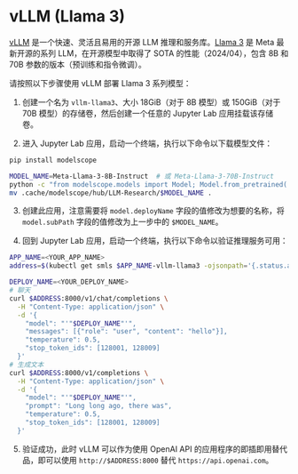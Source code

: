# vLLM (Llama 3)

[vLLM](https://github.com/vllm-project/vllm) 是一个快速、灵活且易用的开源 LLM 推理和服务库。[Llama 3](https://llama.meta.com/llama3/) 是 Meta 最新开源的系列 LLM，在开源模型中取得了 SOTA 的性能（2024/04），包含 8B 和 70B 参数的版本（预训练和指令微调）。

请按照以下步骤使用 vLLM 部署 Llama 3 系列模型：

1. 创建一个名为 `vllm-llama3`、大小 18GiB（对于 8B 模型）或 150GiB（对于 70B 模型）的存储卷，然后创建一个任意的 Jupyter Lab 应用挂载该存储卷。

2. 进入 Jupyter Lab 应用，启动一个终端，执行以下命令以下载模型文件：

```bash
pip install modelscope

MODEL_NAME=Meta-Llama-3-8B-Instruct  # 或 Meta-Llama-3-70B-Instruct
python -c "from modelscope.models import Model; Model.from_pretrained('LLM-Research/$MODEL_NAME')"
mv .cache/modelscope/hub/LLM-Research/$MODEL_NAME .
```

3. 创建此应用，注意需要将 `model.deployName` 字段的值修改为想要的名称，将`model.subPath` 字段的值修改为上一步中的 `$MODEL_NAME`。

4. 回到 Jupyter Lab 应用，启动一个终端，执行以下命令以验证推理服务可用：

```bash
APP_NAME=<YOUR_APP_NAME>
address=$(kubectl get smls $APP_NAME-vllm-llama3 -ojsonpath='{.status.address.url}')

DEPLOY_NAME=<YOUR_DEPLOY_NAME>
# 聊天
curl $ADDRESS:8000/v1/chat/completions \
  -H "Content-Type: application/json" \
  -d '{
    "model": "'"$DEPLOY_NAME"'",
    "messages": [{"role": "user", "content": "hello"}],
    "temperature": 0.5,
    "stop_token_ids": [128001, 128009]
  }'
# 生成文本
curl $ADDRESS:8000/v1/completions \
  -H "Content-Type: application/json" \
  -d '{
    "model": "'"$DEPLOY_NAME"'",
    "prompt": "Long long ago, there was",
    "temperature": 0.5,
    "stop_token_ids": [128001, 128009]
  }'
```

5. 验证成功，此时 vLLM 可以作为使用 OpenAI API 的应用程序的即插即用替代品，即可以使用 `http://$ADDRESS:8000` 替代 `https://api.openai.com`。
